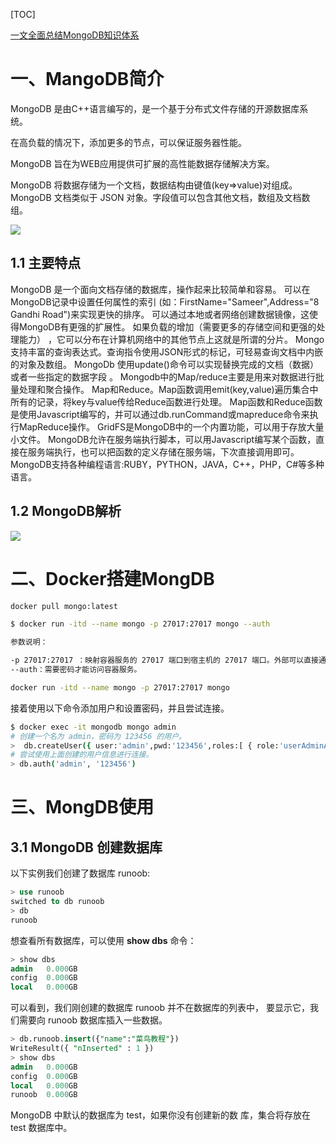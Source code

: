 [TOC]

[一文全面总结MongoDB知识体系](https://www.cnblogs.com/pengdai/p/14515673.html)



# 一、MangoDB简介

MongoDB 是由C++语言编写的，是一个基于分布式文件存储的开源数据库系统。

在高负载的情况下，添加更多的节点，可以保证服务器性能。

MongoDB 旨在为WEB应用提供可扩展的高性能数据存储解决方案。

MongoDB 将数据存储为一个文档，数据结构由键值(key=>value)对组成。MongoDB 文档类似于 JSON 对象。字段值可以包含其他文档，数组及文档数组。

![](https://www.runoob.com/wp-content/uploads/2013/10/crud-annotated-document.png)

## 1.1 主要特点
MongoDB 是一个面向文档存储的数据库，操作起来比较简单和容易。
可以在MongoDB记录中设置任何属性的索引 (如：FirstName="Sameer",Address="8 Gandhi Road")来实现更快的排序。
可以通过本地或者网络创建数据镜像，这使得MongoDB有更强的扩展性。
如果负载的增加（需要更多的存储空间和更强的处理能力） ，它可以分布在计算机网络中的其他节点上这就是所谓的分片。
Mongo支持丰富的查询表达式。查询指令使用JSON形式的标记，可轻易查询文档中内嵌的对象及数组。
MongoDb 使用update()命令可以实现替换完成的文档（数据）或者一些指定的数据字段 。
Mongodb中的Map/reduce主要是用来对数据进行批量处理和聚合操作。
Map和Reduce。Map函数调用emit(key,value)遍历集合中所有的记录，将key与value传给Reduce函数进行处理。
Map函数和Reduce函数是使用Javascript编写的，并可以通过db.runCommand或mapreduce命令来执行MapReduce操作。
GridFS是MongoDB中的一个内置功能，可以用于存放大量小文件。
MongoDB允许在服务端执行脚本，可以用Javascript编写某个函数，直接在服务端执行，也可以把函数的定义存储在服务端，下次直接调用即可。
MongoDB支持各种编程语言:RUBY，PYTHON，JAVA，C++，PHP，C#等多种语言。

## 1.2 MongoDB解析
![](https://www.showdoc.cc/server/api/attachment/visitfile/sign/9dc25f93a1987aa71266b75465cca31f?showdoc=.jpg)

# 二、Docker搭建MongDB

```bash
docker pull mongo:latest

$ docker run -itd --name mongo -p 27017:27017 mongo --auth

参数说明：

-p 27017:27017 ：映射容器服务的 27017 端口到宿主机的 27017 端口。外部可以直接通过 宿主机 ip:27017 访问到 mongo 的服务。
--auth：需要密码才能访问容器服务。

docker run -itd --name mongo -p 27017:27017 mongo
```

接着使用以下命令添加用户和设置密码，并且尝试连接。

```bash
$ docker exec -it mongodb mongo admin
# 创建一个名为 admin，密码为 123456 的用户。
>  db.createUser({ user:'admin',pwd:'123456',roles:[ { role:'userAdminAnyDatabase', db: 'admin'},"readWriteAnyDatabase"]});
# 尝试使用上面创建的用户信息进行连接。
> db.auth('admin', '123456')
```

# 三、MongDB使用

## 3.1 MongoDB 创建数据库

以下实例我们创建了数据库 runoob:

```sql
> use runoob
switched to db runoob
> db
runoob
```

想查看所有数据库，可以使用 **show dbs** 命令：

```sql
> show dbs
admin   0.000GB
config  0.000GB
local   0.000GB
```

可以看到，我们刚创建的数据库 runoob 并不在数据库的列表中， 要显示它，我们需要向 runoob 数据库插入一些数据。

```sql
> db.runoob.insert({"name":"菜鸟教程"})
WriteResult({ "nInserted" : 1 })
> show dbs
admin   0.000GB
config  0.000GB
local   0.000GB
runoob  0.000GB
```

MongoDB 中默认的数据库为 test，如果你没有创建新的数	库，集合将存放在 test 数据库中。
